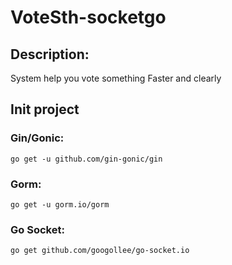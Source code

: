 # VoteSth-socketgo
## Description:
System help you vote something Faster and clearly

## Init project
### Gin/Gonic:
```
go get -u github.com/gin-gonic/gin
```

### Gorm:
```
go get -u gorm.io/gorm
```

### Go Socket:
```
go get github.com/googollee/go-socket.io
```
